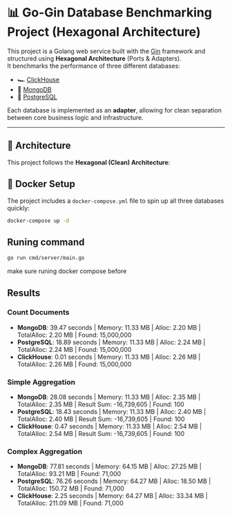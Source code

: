 # 📊 Go-Gin Database Benchmarking Project (Hexagonal Architecture)

This project is a Golang web service built with the [Gin](https://github.com/gin-gonic/gin) framework and structured using **Hexagonal Architecture** (Ports & Adapters).  
It benchmarks the performance of three different databases:

- 🏎️ [ClickHouse](https://clickhouse.com/)
- 🍃 [MongoDB](https://www.mongodb.com/)
- 🐘 [PostgreSQL](https://www.postgresql.org/)

Each database is implemented as an **adapter**, allowing for clean separation between core business logic and infrastructure.

---

## 🧱 Architecture

This project follows the **Hexagonal (Clean) Architecture**:

## 🐳 Docker Setup

The project includes a `docker-compose.yml` file to spin up all three databases quickly:

```bash
docker-compose up -d
```

## Runing command
```bash
go run cmd/server/main.go
```

make sure runing docker compose before


## Results

### Count Documents
- **MongoDB**: 39.47 seconds | Memory: 11.33 MB | Alloc: 2.20 MB | TotalAlloc: 2.20 MB | Found: 15,000,000
- **PostgreSQL**: 18.89 seconds | Memory: 11.33 MB | Alloc: 2.24 MB | TotalAlloc: 2.24 MB | Found: 15,000,000
- **ClickHouse**: 0.01 seconds | Memory: 11.33 MB | Alloc: 2.26 MB | TotalAlloc: 2.26 MB | Found: 15,000,000

### Simple Aggregation
- **MongoDB**: 28.08 seconds | Memory: 11.33 MB | Alloc: 2.35 MB | TotalAlloc: 2.35 MB | Result Sum: -16,739,605 | Found: 100
- **PostgreSQL**: 18.43 seconds | Memory: 11.33 MB | Alloc: 2.40 MB | TotalAlloc: 2.40 MB | Result Sum: -16,739,605 | Found: 100
- **ClickHouse**: 0.47 seconds | Memory: 11.33 MB | Alloc: 2.54 MB | TotalAlloc: 2.54 MB | Result Sum: -16,739,605 | Found: 100

### Complex Aggregation
- **MongoDB**: 77.81 seconds | Memory: 64.15 MB | Alloc: 27.25 MB | TotalAlloc: 93.21 MB | Found: 71,000
- **PostgreSQL**: 76.26 seconds | Memory: 64.27 MB | Alloc: 18.50 MB | TotalAlloc: 150.72 MB | Found: 71,000
- **ClickHouse**: 2.25 seconds | Memory: 64.27 MB | Alloc: 33.34 MB | TotalAlloc: 211.09 MB | Found: 71,000